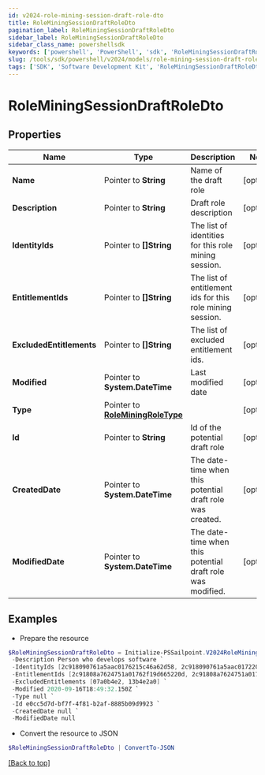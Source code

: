 ```yaml
---
id: v2024-role-mining-session-draft-role-dto
title: RoleMiningSessionDraftRoleDto
pagination_label: RoleMiningSessionDraftRoleDto
sidebar_label: RoleMiningSessionDraftRoleDto
sidebar_class_name: powershellsdk
keywords: ['powershell', 'PowerShell', 'sdk', 'RoleMiningSessionDraftRoleDto', 'V2024RoleMiningSessionDraftRoleDto'] 
slug: /tools/sdk/powershell/v2024/models/role-mining-session-draft-role-dto
tags: ['SDK', 'Software Development Kit', 'RoleMiningSessionDraftRoleDto', 'V2024RoleMiningSessionDraftRoleDto']
---
```



# RoleMiningSessionDraftRoleDto

## Properties

Name | Type | Description | Notes
------------ | ------------- | ------------- | -------------
**Name** |  Pointer to **String** | Name of the draft role | [optional] 
**Description** |  Pointer to **String** | Draft role description | [optional] 
**IdentityIds** |  Pointer to **[]String** | The list of identities for this role mining session. | [optional] 
**EntitlementIds** |  Pointer to **[]String** | The list of entitlement ids for this role mining session. | [optional] 
**ExcludedEntitlements** |  Pointer to **[]String** | The list of excluded entitlement ids. | [optional] 
**Modified** |  Pointer to **System.DateTime** | Last modified date | [optional] 
**Type** |  Pointer to [**RoleMiningRoleType**](role-mining-role-type) |  | [optional] 
**Id** |  Pointer to **String** | Id of the potential draft role | [optional] 
**CreatedDate** |  Pointer to **System.DateTime** | The date-time when this potential draft role was created. | [optional] 
**ModifiedDate** |  Pointer to **System.DateTime** | The date-time when this potential draft role was modified. | [optional] 

## Examples

- Prepare the resource
```powershell
$RoleMiningSessionDraftRoleDto = Initialize-PSSailpoint.V2024RoleMiningSessionDraftRoleDto  -Name Saved RM Session - 07/10 `
 -Description Person who develops software `
 -IdentityIds [2c918090761a5aac0176215c46a62d58, 2c918090761a5aac01722015c46a62d42] `
 -EntitlementIds [2c91808a7624751a01762f19d665220d, 2c91808a7624751a01762f19d67c220e] `
 -ExcludedEntitlements [07a0b4e2, 13b4e2a0] `
 -Modified 2020-09-16T18:49:32.150Z `
 -Type null `
 -Id e0cc5d7d-bf7f-4f81-b2af-8885b09d9923 `
 -CreatedDate null `
 -ModifiedDate null
```

- Convert the resource to JSON
```powershell
$RoleMiningSessionDraftRoleDto | ConvertTo-JSON
```


[[Back to top]](#) 

